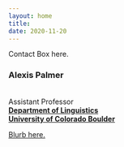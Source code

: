 ```yaml
---
layout: home
title: 
date: 2020-11-20 
---
```

Contact Box here.
### Alexis Palmer
<br> Assistant Professor 
<br> <a href="https://www.colorado.edu/linguistics/" class="highlighted"> **Department of Linguistics**
<br> <a href="https://colorado.edu/" class="highlighted">**University of Colorado Boulder**

Blurb here.